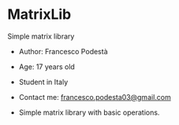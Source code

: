 # MatrixLib
Simple matrix library
 * Author: Francesco Podestà
 *  Age: 17 years old
 *  Student in Italy
 *  Contact me: francesco.podesta03@gmail.com

 *  Simple matrix library with basic operations.
